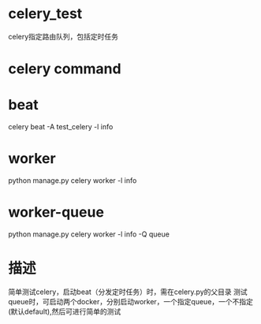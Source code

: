 # celery_test
celery指定路由队列，包括定时任务
# celery command
# beat
celery beat -A test_celery -l info
# worker
python manage.py celery worker -l info
# worker-queue
python manage.py celery worker -l info -Q queue
# 描述
简单测试celery，启动beat（分发定时任务）时，需在celery.py的父目录
测试queue时，可启动两个docker，分别启动worker，一个指定queue，一个不指定(默认default),然后可进行简单的测试